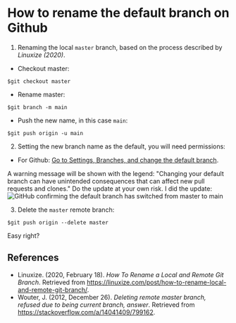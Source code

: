 # How to rename the default branch on Github

1. Renaming the local `master` branch, based on the process described by *Linuxize (2020)*.

- Checkout master:
```
$git checkout master
```

- Rename master:
```
$git branch -m main
```

- Push the new name, in this case `main`:
```
$git push origin -u main
```

2. Setting the new branch name as the default, you will need permissions:
- For Github:
[Go to Settings, Branches, and change the default branch](https://docs.github.com/en/github/administering-a-repository/setting-the-default-branch).

A warning message will be shown with the legend:
"Changing your default branch can have unintended consequences that can affect new pull requests and clones."
Do the update at your own risk. I did the update:
![GitHub confirming the default branch has switched from master to main](https://raw.githubusercontent.com/rcgonzalezf/rcgonzalezf.github.io/main/blog/assets/GitHub-default-branch.png)


3. Delete the `master` remote branch:

```
$git push origin --delete master
```

Easy right?

## References
- Linuxize. (2020, February 18). *How To Rename a Local and Remote Git Branch*. Retrieved from https://linuxize.com/post/how-to-rename-local-and-remote-git-branch/.
- Wouter, J. (2012, December 26). *Deleting remote master branch, refused due to being current branch, answer*. Retrieved from https://stackoverflow.com/a/14041409/799162. 
